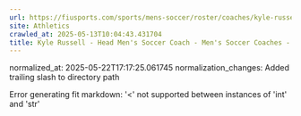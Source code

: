 ```yaml
---
url: https://fiusports.com/sports/mens-soccer/roster/coaches/kyle-russell/3355/
site: Athletics
crawled_at: 2025-05-13T10:04:43.431704
title: Kyle Russell - Head Men's Soccer Coach - Men's Soccer Coaches - FIU Athletics
---
```

normalized_at: 2025-05-22T17:17:25.061745
normalization_changes: Added trailing slash to directory path

Error generating fit markdown: '<' not supported between instances of 'int' and 'str'